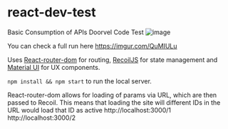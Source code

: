 # react-dev-test
Basic Consumption of APIs
Doorvel Code Test
![image](https://user-images.githubusercontent.com/7888169/183335223-c3755362-120e-49b0-8bc4-7fdff359e70a.png)

You can check a full run here https://imgur.com/QuMIULu

Uses [React-router-dom](https://v5.reactrouter.com/web/guides/quick-start) for routing, [RecoilJS](https://recoiljs.org/) for state management and [Material UI](https://mui.com/) for UX components.

`npm install && npm start` to run the local server.

React-router-dom allows for loading of params via URL, which are then passed to Recoil.
This means that loading the site will different IDs in the URL would load that ID as active
http://localhost:3000/1
http://localhost:3000/2
